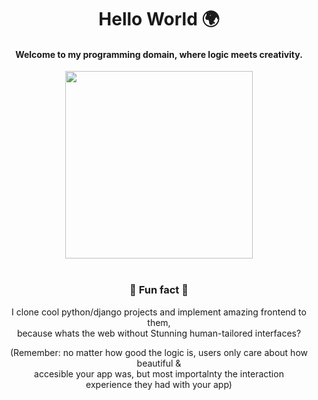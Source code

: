 <h1 align="center">Hello World 🌍</h1>

<h4 align="center"> Welcome to my programming domain, where logic meets creativity. </h4>

<div align="center">
  <img width="300px" align="center" src="https://github-readme-stats.vercel.app/api/top-langs/?username=effiecancode&langs_count=8&layout=compact&theme=tokyonight&hide=html,css,ejs,php,C,vue,hack,Assembly,puppet,ruby,jupyter%20notebook,shell,c%2B%2B"/>
</div>
<br>
<div align="center">
<h3>🤯 Fun fact 🤯 </h3>

I clone cool python/django projects and implement amazing frontend to them, <br>because whats the web without Stunning human-tailored interfaces?

(Remember: no matter how good the logic is, users only care about how beautiful & <br> accesible your app was, but most importalnty the interaction <br> experience they had with your app)
</div>
